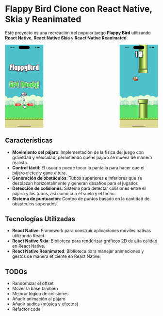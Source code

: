 # Flappy Bird Clone con React Native, Skia y Reanimated

Este proyecto es una recreación del popular juego **Flappy Bird** utilizando **React Native**, **React Native Skia** y **React Native Reanimated**.

<div style="display: flex; justify-content: space-between;">
  <img src="./assets/readme/1.png" alt="Página inicial" width="25%">
  <img src="./assets/readme/2.png" alt="In-game" width="25%"> 
</div>

## Características

- **Movimiento del pájaro**: Implementación de la física del juego con gravedad y velocidad, permitiendo que el pájaro se mueva de manera realista.
- **Control táctil**: El usuario puede tocar la pantalla para hacer que el pájaro aletee y gane altura.
- **Generación de obstáculos**: Tubos superiores e inferiores que se desplazan horizontalmente y generan desafíos para el jugador.
- **Detección de colisiones**: Sistema para detectar colisiones entre el pájaro y los tubos, así como con el suelo y el techo.
- **Sistema de puntuación**: Conteo de puntos basado en la cantidad de obstáculos superados.

## Tecnologías Utilizadas

- **React Native**: Framework para construir aplicaciones móviles nativas utilizando React.
- **React Native Skia**: Biblioteca para renderizar gráficos 2D de alta calidad en React Native.
- **React Native Reanimated**: Biblioteca para manejar animaciones y gestos de manera eficiente en React Native.

## TODOs

- Randomizar el offset
- Mover la base también
- Mejorar lógica de colisiones
- Añadir animación al pájaro
- Añadir audios (música y efectos)
- Refactor code
